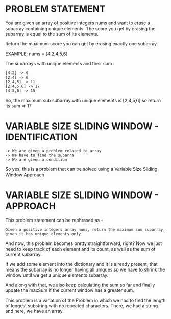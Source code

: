 # PROBLEM STATEMENT

You are given an array of positive integers nums and want to erase a subarray containing unique elements. The score you get by erasing the subarray is equal to the sum of its elements.

Return the maximum score you can get by erasing exactly one subarray.

EXAMPLE:  nums = [4,2,4,5,6]

The subarrays with unique elements and their sum :

    [4,2] -> 6
    [2,4] -> 6
    [2,4,5] -> 11
    [2,4,5,6] -> 17
    [4,5,6] -> 15

So, the maximum sub subarray with unique elements is [2,4,5,6] so return its sum => 17


# VARIABLE SIZE SLIDING WINDOW - IDENTIFICATION

    -> We are given a problem related to array
    -> We have to find the subarra
    -> We are given a condition

So yes, this is a problem that can be solved using a Variable Size Sliding Window Approach

# VARIABLE SIZE SLIDING WINDOW - APPROACH

This problem statement can be rephrased as -

    Given a positive integers array nums, return the maximum sum subarray, given it has unique elements only

And now, this problem becomes pretty straightforward, right? Now we just need to keep track of each element and its count, as well as the sum of current subarray.

If we add some element into the dictionary and it is already present, that means the subarray is no longer having all uniques so we have to shrink the window until we get a unique elements subarray. 

And along with that, we also keep calculating the sum so far and finally update the maxSum if the current window has a greater sum.

This problem is a variation of the Problem in which we had to find the length of longest substring with no repeated characters. There, we had a string and here, we have an array.